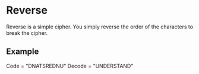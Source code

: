 # Reverse
Reverse is a simple cipher. You simply reverse the order of the characters to break the cipher.

## Example
Code = "DNATSREDNU"
Decode = "UNDERSTAND"
